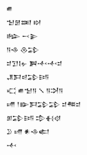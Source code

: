<div class='block'>
<div class='line'>𒌑</div>
<div class='line'>𒈠𒇡𒌅 𒊭</div>
<div class='line'>𒈗 𒁁𒉌</div>
<div class='line'>𒀀𒈾 𒊮𒁉</div>
<div class='line'>𒄑𒋛𒋙𒉡 𒀉𒋾𒋾𒄑</div>
<div class='line'>𒂗𒁕𒁀𒁉𒅀</div>
<div class='line'>𒄣 𒌑𒈠𒀀 𒑳 𒀀𒋫𒀀</div>
<div class='line'>𒋬 𒁹𒅔𒁕𒁉𒁉 𒄑𒍣𒄑</div>
<div class='line'>𒁳𒁉𒅀 𒄠𒈬𒋼</div>
<div class='line'>𒊒 𒋬 𒀭𒈾𒅗</div>
<div class='line'>𒋾</div>
</div>